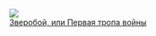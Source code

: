 ![](/books/literature_western/Джеймс%20Фенимор%20Купер/Зверобой,%20или%20Первая%20тропа%20войны.jpg)  
[Зверобой, или Первая тропа войны](/books/literature_western/Джеймс%20Фенимор%20Купер/Зверобой,%20или%20Первая%20тропа%20войны)
